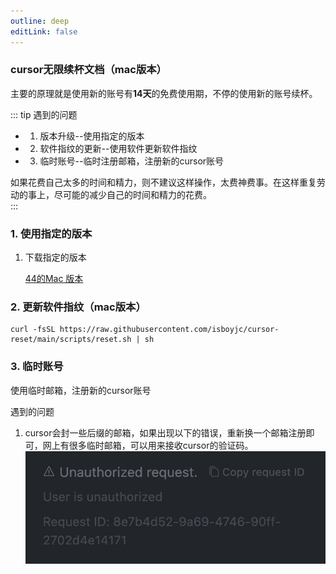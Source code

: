 ```yaml
---
outline: deep
editLink: false
---
```


### cursor无限续杯文档（mac版本）

主要的原理就是使用新的账号有**14天**的免费使用期，不停的使用新的账号续杯。

::: tip
遇到的问题
- 1. 版本升级--使用指定的版本

- 2. 软件指纹的更新--使用软件更新软件指纹

- 3. 临时账号--临时注册邮箱，注册新的cursor账号

如果花费自己太多的时间和精力，则不建议这样操作，太费神费事。在这样重复劳动的事上，尽可能的减少自己的时间和精力的花费。  
::: 


### 1. 使用指定的版本

1. 下载指定的版本

   [44的Mac 版本](https://downloader.cursor.sh/builds/250103fqxdt5u9z/mac/installer/universal)

### 2. 更新软件指纹（mac版本）

```
curl -fsSL https://raw.githubusercontent.com/isboyjc/cursor-reset/main/scripts/reset.sh | sh
```

### 3.  临时账号

使用临时邮箱，注册新的cursor账号

遇到的问题
1. cursor会封一些后缀的邮箱，如果出现以下的错误，重新换一个邮箱注册即可，网上有很多临时邮箱，可以用来接收cursor的验证码。
![cursor-error](./images/cursor-error.jpg)
